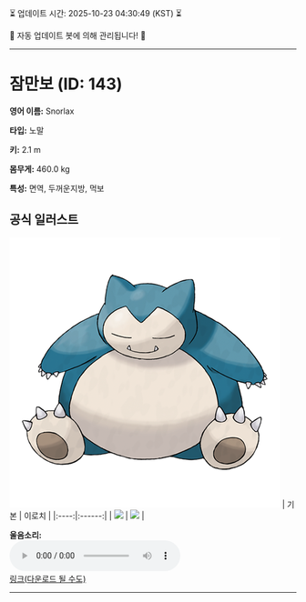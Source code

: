 
⏳ 업데이트 시간: 2025-10-23 04:30:49 (KST) ⏳

🤖 자동 업데이트 봇에 의해 관리됩니다! 🤖

---

# 잠만보 (ID: 143)
**영어 이름:** Snorlax

**타입:** 노말

**키:** 2.1 m

**몸무게:** 460.0 kg

**특성:** 면역, 두꺼운지방, 먹보

## 공식 일러스트
![](https://raw.githubusercontent.com/PokeAPI/sprites/master/sprites/pokemon/other/official-artwork/143.png)
| 기본 | 이로치 |
|:----:|:------:|
| <img src="http://play.pokemonshowdown.com/sprites/ani/snorlax.gif" width="200"> | <img src="http://play.pokemonshowdown.com/sprites/ani-shiny/snorlax.gif" width="200"> |

**울음소리:**<br><audio controls src="https://raw.githubusercontent.com/PokeAPI/cries/main/cries/pokemon/latest/143.ogg"></audio><br> [링크(다운로드 될 수도)](https://raw.githubusercontent.com/PokeAPI/cries/main/cries/pokemon/latest/143.ogg)


---
